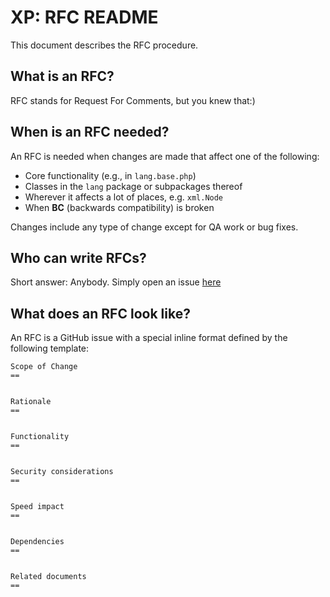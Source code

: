 XP: RFC README
========================================================================

This document describes the RFC procedure.

What is an RFC?
---------------
RFC stands for Request For Comments, but you knew that:)


When is an RFC needed?
----------------------
An RFC is needed when changes are made that affect one of the following:

* Core functionality (e.g., in `lang.base.php`)
* Classes in the `lang` package or subpackages thereof
* Wherever it affects a lot of places, e.g. `xml.Node`
* When **BC** (backwards compatibility) is broken

Changes include any type of change except for QA work or bug fixes.


Who can write RFCs?
-------------------
Short answer: Anybody. Simply open an issue [here](https://github.com/xp-framework/rfc/issues)


What does an RFC look like?
---------------------------
An RFC is a GitHub issue with a special inline format defined by the 
following template:

```
Scope of Change
==


Rationale
==


Functionality
==


Security considerations
==


Speed impact
==


Dependencies
==


Related documents
==
```
